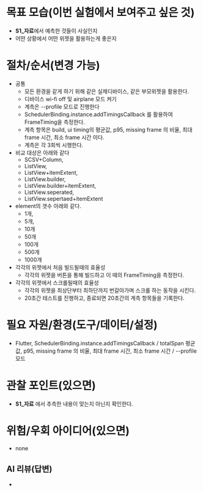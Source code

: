 # 목표 모습(이번 실험에서 보여주고 싶은 것)
- **S1_자료**에서 예측한 것들이 사실인지
- 어떤 상황에서 어떤  위젯을 활용하는게 좋은지 

# 절차/순서(변경 가능)
- 공통
  - 모든 환경을 같게 하기 위해 같은 실제디바이스, 같은 부모위젯을 활용한다.
  - 디바이스 wi-fi off 및 airplane 모드 켜기
  - 계측은 --profile 모드로 진행한다
  - SchedulerBinding.instance.addTimingsCallback 를 활용하여 FrameTiming을 측정한다.
  - 계측 항목은 build, ui timing의 평균값, p95, missing frame 의 비율, 최대 frame 시간, 최소 frame 시간 이다.
  - 계측은 각 3회씩 시행한다.
- 비교 대상은 아래와 같다
  - SCSV+Column,
  - ListView,
  - ListView+itemExtent,
  - ListView.builder,
  - ListView.builder+itemExtent,
  - ListView.seperated,
  - ListView.sepertaed+itemExtent
- element의 갯수 아래와 같다.
  - 1개,
  - 5개,
  - 10개
  - 50개
  - 100개
  - 500개
  - 1000개
- 각각의 위젯에서 처음 빌드될때의 효율성
  - 각각의 위젯을 버튼을 통해 빌드하고 이 때의 FrameTiming을 측정한다.
- 각각의 위젯에서 스크롤될때의 효율성
  - 각각의 위젯을 최상단부터 최하단까지 번갈아가며 스크롤 하는 동작을 시킨다.
  - 20초간 테스트를 진행하고, 종료되면 20초간의 계측 항목들을 기록한다.

# 필요 자원/환경(도구/데이터/설정)
- Flutter, SchedulerBinding.instance.addTimingsCallback / totalSpan 평균값, p95, missing frame 의 비율, 최대 frame 시간, 최소 frame 시간 / --profile 모드

# 관찰 포인트(있으면)
- **S1_자료** 에서 추측한 내용이 맞는지 아닌지 확인한다.

# 위험/우회 아이디어(있으면)
- none


## AI 리뷰(답변)
- 
